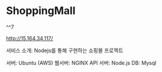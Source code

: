 # ShoppingMall
^^7

http://15.164.34.117/

서비스 소개: Nodejs를 통해 구현하는 쇼핑몰 프로젝트

서버: Ubuntu (AWS)
웹서버: NGINX
API 서버: Node.js
DB: Mysql
